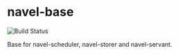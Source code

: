 navel-base
==========

![Build Status](https://travis-ci.org/Navel-IT/navel-base.svg)

Base for navel-scheduler, navel-storer and navel-servant.
